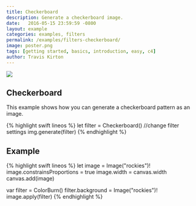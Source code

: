 ```yaml
---
title: Checkerboard
description: Generate a checkerboard image.
date:   2016-05-15 23:59:59 -0800
layout: example
categories: examples, filters
permalink: /examples/filters-checkerboard/
image: poster.png
tags: [getting started, basics, introduction, easy, c4]
author: Travis Kirton
---
```

![](checkerboard.png)

## Checkerboard
This example shows how you can generate a checkerboard pattern as an image.

{% highlight swift lineos %}
let filter = Checkerboard()
//change filter settings
img.generate(filter)
{% endhighlight %}

## Example
{% highlight swift lineos %}
let image = Image("rockies")!
image.constrainsProportions = true
image.width = canvas.width
canvas.add(image)

var filter = ColorBurn()
filter.background = Image("rockies")!
image.apply(filter)
{% endhighlight %}
